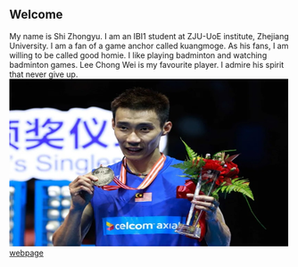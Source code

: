 ## Welcome 

My name is Shi Zhongyu. 
I am an IBI1 student at ZJU-UoE institute, Zhejiang University.
I am a fan of a game anchor called kuangmoge. As his fans, I am willing to be called good homie.
I like playing badminton and watching badminton games. Lee Chong Wei is my favourite player. I admire his spirit that never give up.
<img src="https://github.com/cool-zhongyu/cool-zhongyu.github.io/blob/main/lee-chong-wei-0205.jpg?raw=true" alt="Alt文本" width="500" height="300">
[webpage](https://cool-zhongyu.github.io) 
